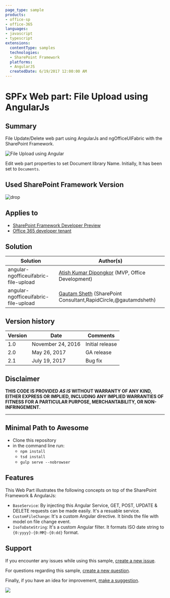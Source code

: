 ```yaml
---
page_type: sample
products:
- office-sp
- office-365
languages:
- javascript
- typescript
extensions:
  contentType: samples
  technologies:
  - SharePoint Framework
  platforms:
  - AngularJS
  createdDate: 6/19/2017 12:00:00 AM
---
```

# SPFx Web part: File Upload using AngularJs

## Summary

File Update/Delete web part using AngularJs and ngOfficeUIFabric with the SharePoint Framework.

![File Upload using Angular](http://i.imgur.com/U5qg4II.png)

Edit web part properties to set Document library Name. Initially, It has been set to `Documents`.

## Used SharePoint Framework Version
 
![drop](https://img.shields.io/badge/version-GA-green.svg)

## Applies to

* [SharePoint Framework Developer Preview](https://docs.microsoft.com/sharepoint/dev/spfx/sharepoint-framework-overview)
* [Office 365 developer tenant](https://docs.microsoft.com/sharepoint/dev/spfx/set-up-your-developer-tenant)

## Solution

Solution|Author(s)
--------|---------
angular-ngofficeuifabric-file-upload | [Atish Kumar Dipongkor](https://github.com/dipongkor) (MVP, Office Development)
angular-ngofficeuifabric-file-upload | [Gautam Sheth](https://github.com/gautamdsheth) (SharePoint Consultant,RapidCircle,@gautamdsheth)

## Version history

Version|Date|Comments
-------|----|--------
1.0|November 24, 2016|Initial release
2.0|May 26, 2017|GA release
2.1|July 19, 2017|Bug fix

## Disclaimer

**THIS CODE IS PROVIDED *AS IS* WITHOUT WARRANTY OF ANY KIND, EITHER EXPRESS OR IMPLIED, INCLUDING ANY IMPLIED WARRANTIES OF FITNESS FOR A PARTICULAR PURPOSE, MERCHANTABILITY, OR NON-INFRINGEMENT.**

---

## Minimal Path to Awesome

- Clone this repository
- in the command line run:
  - `npm install`
  - `tsd install`
  - `gulp serve --nobrowser`

## Features

This Web Part illustrates the following concepts on top of the SharePoint Framework & AngularJs:

- `BaseService`: By injecting this Angular Service, GET, POST, UPDATE & DELETE requests can be made easily. It's a resuable service.
- `CustomFileChange`: It's a custom Angular directive. It binds the file with model on file change event.
- `IsoToDateString`: It's a custom Angular filter. It formats ISO date string to `{0:yyyy}-{0:MM}-{0:dd}` format.

## Support

If you encounter any issues while using this sample, [create a new issue](https://github.com/pnp/sp-dev-fx-webparts/issues/new?assignees=&labels=Needs%3A+Triage+%3Amag%3A%2Ctype%3Abug-suspected&template=bug-report.yml&sample=angular-ngofficeuifabric-file-upload&authors=@waldekmastykarz&title=angular-ngofficeuifabric-file-upload%20-%20).

For questions regarding this sample, [create a new question](https://github.com/pnp/sp-dev-fx-webparts/issues/new?assignees=&labels=Needs%3A+Triage+%3Amag%3A%2Ctype%3Abug-suspected&template=question.yml&sample=angular-ngofficeuifabric-file-upload&authors=@waldekmastykarz&title=angular-ngofficeuifabric-file-upload%20-%20).

Finally, if you have an idea for improvement, [make a suggestion](https://github.com/pnp/sp-dev-fx-webparts/issues/new?assignees=&labels=Needs%3A+Triage+%3Amag%3A%2Ctype%3Abug-suspected&template=suggestion.yml&sample=angular-ngofficeuifabric-file-upload&authors=@waldekmastykarz&title=angular-ngofficeuifabric-file-upload%20-%20).


<img src="https://telemetry.sharepointpnp.com/sp-dev-fx-webparts/samples/angular-ngofficeuifabric-file-upload" />
